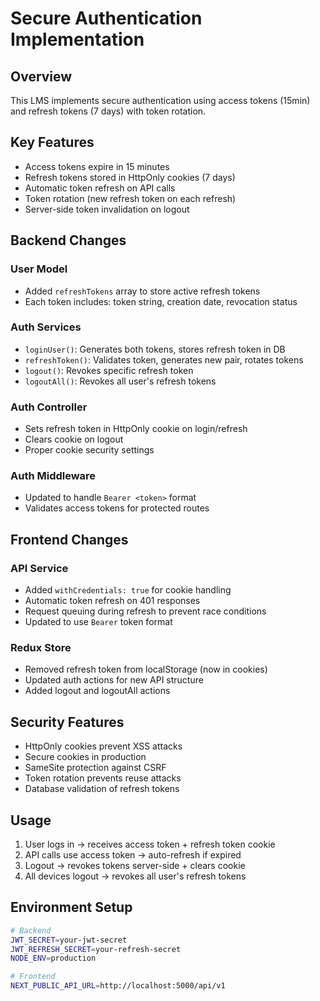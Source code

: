 # Secure Authentication Implementation

## Overview
This LMS implements secure authentication using access tokens (15min) and refresh tokens (7 days) with token rotation.

## Key Features
- Access tokens expire in 15 minutes
- Refresh tokens stored in HttpOnly cookies (7 days)
- Automatic token refresh on API calls
- Token rotation (new refresh token on each refresh)
- Server-side token invalidation on logout

## Backend Changes

### User Model
- Added `refreshTokens` array to store active refresh tokens
- Each token includes: token string, creation date, revocation status

### Auth Services
- `loginUser()`: Generates both tokens, stores refresh token in DB
- `refreshToken()`: Validates token, generates new pair, rotates tokens
- `logout()`: Revokes specific refresh token
- `logoutAll()`: Revokes all user's refresh tokens

### Auth Controller
- Sets refresh token in HttpOnly cookie on login/refresh
- Clears cookie on logout
- Proper cookie security settings

### Auth Middleware
- Updated to handle `Bearer <token>` format
- Validates access tokens for protected routes

## Frontend Changes

### API Service
- Added `withCredentials: true` for cookie handling
- Automatic token refresh on 401 responses
- Request queuing during refresh to prevent race conditions
- Updated to use `Bearer` token format

### Redux Store
- Removed refresh token from localStorage (now in cookies)
- Updated auth actions for new API structure
- Added logout and logoutAll actions

## Security Features
- HttpOnly cookies prevent XSS attacks
- Secure cookies in production
- SameSite protection against CSRF
- Token rotation prevents reuse attacks
- Database validation of refresh tokens

## Usage
1. User logs in → receives access token + refresh token cookie
2. API calls use access token → auto-refresh if expired
3. Logout → revokes tokens server-side + clears cookie
4. All devices logout → revokes all user's refresh tokens

## Environment Setup
```bash
# Backend
JWT_SECRET=your-jwt-secret
JWT_REFRESH_SECRET=your-refresh-secret
NODE_ENV=production

# Frontend  
NEXT_PUBLIC_API_URL=http://localhost:5000/api/v1
```

